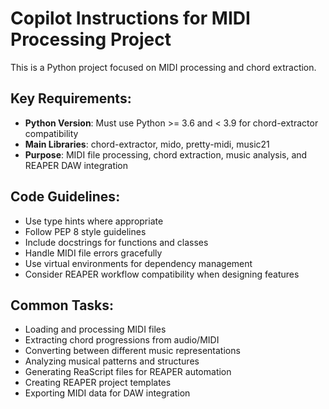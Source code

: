 <!-- Use this file to provide workspace-specific custom instructions to Copilot. For more details, visit https://code.visualstudio.com/docs/copilot/copilot-customization#_use-a-githubcopilotinstructionsmd-file -->

# Copilot Instructions for MIDI Processing Project

This is a Python project focused on MIDI processing and chord extraction. 

## Key Requirements:
- **Python Version**: Must use Python >= 3.6 and < 3.9 for chord-extractor compatibility
- **Main Libraries**: chord-extractor, mido, pretty-midi, music21
- **Purpose**: MIDI file processing, chord extraction, music analysis, and REAPER DAW integration

## Code Guidelines:
- Use type hints where appropriate
- Follow PEP 8 style guidelines  
- Include docstrings for functions and classes
- Handle MIDI file errors gracefully
- Use virtual environments for dependency management
- Consider REAPER workflow compatibility when designing features

## Common Tasks:
- Loading and processing MIDI files
- Extracting chord progressions from audio/MIDI
- Converting between different music representations
- Analyzing musical patterns and structures
- Generating ReaScript files for REAPER automation
- Creating REAPER project templates
- Exporting MIDI data for DAW integration
